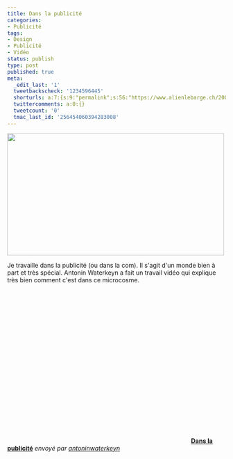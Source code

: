 ```yaml
---
title: Dans la publicité
categories:
- Publicité
tags:
- Design
- Publicité
- Vidéo
status: publish
type: post
published: true
meta:
  _edit_last: '1'
  tweetbackscheck: '1234596445'
  shorturls: a:7:{s:9:"permalink";s:56:"https://www.alienlebarge.ch/2008/10/05/dans-la-publicite/";s:7:"tinyurl";s:25:"https://tinyurl.com/avm5u2";s:4:"isgd";s:17:"https://is.gd/ikgb";s:5:"bitly";s:20:"https://bit.ly/2MAMvU";s:5:"snipr";s:22:"https://snipr.com/b9xno";s:5:"snurl";s:22:"https://snurl.com/b9xno";s:7:"snipurl";s:24:"https://snipurl.com/b9xno";}
  twittercomments: a:0:{}
  tweetcount: '0'
  tmac_last_id: '256454060394283008'
---
```

<img class="alignnone size-medium wp-image-702" title="Dans la publicité" src="https://dlgjp9x71cipk.cloudfront.net/2008/10/publicite.png" alt="" width="500" height="281" />

Je travaille dans la publicité (ou dans la com). Il s'agit d'un monde bien à part et très spécial. Antonin Waterkeyn a fait un travail vidéo qui explique très bien comment c'est dans ce microcosme.

<!--more-->
<div><object classid="clsid:d27cdb6e-ae6d-11cf-96b8-444553540000" width="420" height="353" codebase="https://download.macromedia.com/pub/shockwave/cabs/flash/swflash.cab#version=6,0,40,0"><param name="allowFullScreen" value="true" /><param name="allowScriptAccess" value="always" /><param name="src" value="https://www.dailymotion.com/swf/k3CxNy4gXvDi1E58VG&amp;related=1" /><embed type="application/x-shockwave-flash" width="420" height="353" src="https://www.dailymotion.com/swf/k3CxNy4gXvDi1E58VG&amp;related=1" allowscriptaccess="always" allowfullscreen="true"></embed></object>
<strong><a href="https://www.dailymotion.com/video/xq9yo_dans-la-publicite_shortfilms">Dans la publicité</a></strong>
<em>envoyé par <a href="https://www.dailymotion.com/antoninwaterkeyn">antoninwaterkeyn</a></em></div>
